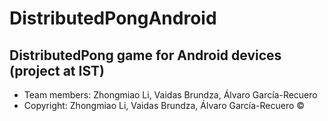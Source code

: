 # DistributedPongAndroid

## DistributedPong game for Android devices (project at IST)

- Team members: Zhongmiao Li, Vaidas Brundza, Álvaro García-Recuero
- Copyright: Zhongmiao Li, Vaidas Brundza, Álvaro García-Recuero &copy;
